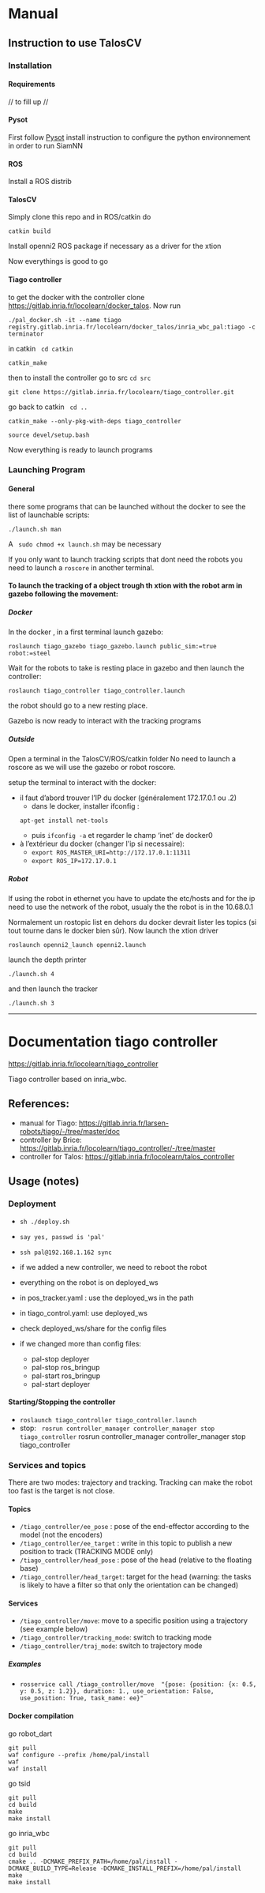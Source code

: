 # Manual

## Instruction to use TalosCV


### Installation
#### Requirements
// to fill up //

#### Pysot
First follow [Pysot](https://github.com/STVIR/pysot/blob/master/INSTALL.md) install instruction to configure the python environnement in order to run SiamNN

#### ROS

Install a ROS distrib

####  TalosCV

Simply clone this repo and in ROS/catkin do

```
catkin build
```

Install openni2 ROS package if necessary as a driver for the xtion

Now everythings is good to go


#### Tiago controller
to get the docker with the controller clone https://gitlab.inria.fr/locolearn/docker_talos.
Now run
```
./pal_docker.sh -it --name tiago registry.gitlab.inria.fr/locolearn/docker_talos/inria_wbc_pal:tiago -c terminator
```
in catkin ``` cd catkin```
```
catkin_make
```
then to install the controller
go to src ```cd src```

```
git clone https://gitlab.inria.fr/locolearn/tiago_controller.git
```
go back to catkin ``` cd ..```
```
catkin_make --only-pkg-with-deps tiago_controller
```
```
source devel/setup.bash
```

Now everything is ready to launch programs



### Launching Program
#### General

there some programs that can be launched without the docker 
to see the list of launchable scripts:
```
./launch.sh man
```
A ``` sudo chmod +x launch.sh``` may be necessary

If you only want to launch tracking scripts that dont need the robots you need to launch a ``` roscore ``` in another terminal.

#### To launch the tracking of a object trough th xtion with the robot arm in gazebo following the movement:
##### Docker
In the docker , in a first terminal launch gazebo:
```
roslaunch tiago_gazebo tiago_gazebo.launch public_sim:=true robot:=steel
```

Wait for the robots to take is resting place in gazebo and then launch the controller:

```
roslaunch tiago_controller tiago_controller.launch
```

the robot should go to a new resting place.

Gazebo is now ready to interact with the tracking programs

##### Outside
Open a terminal in the TalosCV/ROS/catkin folder
No need to launch a roscore as we will use the gazebo or robot roscore.

setup the terminal to interact with the docker:

- il faut d’abord trouver l’IP du docker (généralement 172.17.0.1 ou .2)
  - dans le docker, installer ifconfig : 
  ```
  apt-get install net-tools
  ```
  - puis ``` ifconfig -a ``` et regarder le champ ‘inet’ de docker0
- à l’extérieur du docker (changer l'ip si necessaire):
  - ``` export ROS_MASTER_URI=http://172.17.0.1:11311 ``` 
  - ``` export ROS_IP=172.17.0.1 ```


##### Robot
If using the robot in ethernet you have to update the etc/hosts
and for the ip need to use the network of the robot, usualy the the robot is in the 10.68.0.1

 Normalement un rostopic list en dehors du docker devrait lister les topics (si tout tourne dans le docker bien sûr).
Now launch the xtion driver
```
roslaunch openni2_launch openni2.launch
```
launch the depth printer
```
./launch.sh 4
```
and then launch the tracker
```
./launch.sh 3
```

***
# Documentation tiago controller



https://gitlab.inria.fr/locolearn/tiago_controller

Tiago controller based on inria_wbc.

## References:
- manual for Tiago: https://gitlab.inria.fr/larsen-robots/tiago/-/tree/master/doc
- controller by Brice: https://gitlab.inria.fr/locolearn/tiago_controller/-/tree/master 
- controller for Talos: https://gitlab.inria.fr/locolearn/talos_controller 

## Usage (notes)


### Deployment
- `sh ./deploy.sh` 
- `say yes, passwd is 'pal'`
- `ssh pal@192.168.1.162 sync`
- if we added a new controller, we need to reboot the robot

- everything on the robot is on deployed_ws
- in pos_tracker.yaml : use the deployed_ws in the path
- in tiago_control.yaml: use deployed_ws
- check deployed_ws/share for the config files
- if we changed more than config files:

  - pal-stop deployer
  - pal-stop ros_bringup
  - pal-start ros_bringup
  - pal-start deployer

#### Starting/Stopping the controller
- `roslaunch tiago_controller tiago_controller.launch` 
- stop: ` rosrun controller_manager controller_manager stop tiago_controller`
rosrun controller_manager controller_manager stop tiago_controller




### Services and topics
There are two modes: trajectory and tracking. Tracking can make the robot too fast is the target is not close.
#### Topics
- `/tiago_controller/ee_pose` : pose of the end-effector according to the model (not the encoders)
- `/tiago_controller/ee_target` : write in this topic to publish a new position to track (TRACKING MODE only)
- `/tiago_controller/head_pose` : pose of the head (relative to the floating base)
- `/tiago_controller/head_target`: target for the head (warning: the tasks is likely to have a filter so that only the orientation can be changed)
#### Services
- `/tiago_controller/move`: move to a specific position using a trajectory (see example below) 
- `/tiago_controller/tracking_mode`: switch to tracking mode
- `/tiago_controller/traj_mode`: switch to trajectory mode




##### Examples
- `rosservice call /tiago_controller/move  "{pose: {position: {x: 0.5, y: 0.5, z: 1.2}}, duration: 1., use_orientation: False, use_position: True, task_name: ee}" ` 

#### Docker compilation


go robot_dart
```
git pull
waf configure --prefix /home/pal/install
waf 
waf install
```
go tsid
```
git pull
cd build
make
make install
```
go inria_wbc
```
git pull
cd build
cmake .. -DCMAKE_PREFIX_PATH=/home/pal/install -DCMAKE_BUILD_TYPE=Release -DCMAKE_INSTALL_PREFIX=/home/pal/install
make
make install
```







